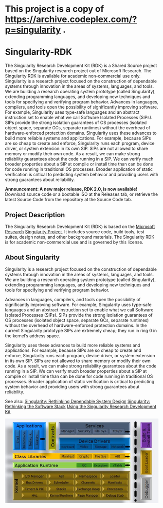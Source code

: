 
# This project is a copy of https://archive.codeplex.com/?p=singularity . 

# Singularity-RDK

The Singularity Research Development Kit (RDK) is a Shared Source project based on the Singularity research project out of Microsoft Research. The Singularity RDK is available for academic non-commercial use only. Singularity is a research project focused on the construction of dependable systems through innovation in the areas of systems, languages, and tools. We are building a research operating system prototype (called Singularity), extending programming languages, and developing new techniques and tools for specifying and verifying program behavior. Advances in languages, compilers, and tools open the possibility of significantly improving software. For example, Singularity uses type-safe languages and an abstract instruction set to enable what we call Software Isolated Processes (SIPs). SIPs provide the strong isolation guarantees of OS processes (isolated object space, separate GCs, separate runtimes) without the overhead of hardware-enforced protection domains. Singularity uses these advances to build more reliable systems and applications. For example, because SIPs are so cheap to create and enforce, Singularity runs each program, device driver, or system extension in its own SIP. SIPs are not allowed to share memory or modify their own code. As a result, we can make strong reliability guarantees about the code running in a SIP. We can verify much broader properties about a SIP at compile or install time than can be done for code running in traditional OS processes. Broader application of static verification is critical to predicting system behavior and providing users with strong guarantees about reliability.

 
**Announcement: A new major release, RDK 2.0, is now available!** Download source code or a bootable ISO at the Releases tab, or retrieve the latest Source Code from the repository at the Source Code tab.

## Project Description

The Singularity Research Development Kit (RDK) is based on the [Microsoft Research](http://research.microsoft.com/) [Singularity Project](http://research.microsoft.com/os/singularity). It includes source code, build tools, test suites, design notes, and other background materials. The Singularity RDK is for academic non-commercial use and is governed by this license.

## About Singularity

Singularity is a research project focused on the construction of dependable systems through innovation in the areas of systems, languages, and tools. We are building a research operating system prototype (called Singularity), extending programming languages, and developing new techniques and tools for specifying and verifying program behavior.

Advances in languages, compilers, and tools open the possibility of significantly improving software. For example, Singularity uses type-safe languages and an abstract instruction set to enable what we call Software Isolated Processes (SIPs). SIPs provide the strong isolation guarantees of OS processes (isolated object space, separate GCs, separate runtimes) without the overhead of hardware-enforced protection domains. In the current Singularity prototype SIPs are extremely cheap; they run in ring 0 in the kernel’s address space.

Singularity uses these advances to build more reliable systems and applications. For example, because SIPs are so cheap to create and enforce, Singularity runs each program, device driver, or system extension in its own SIP. SIPs are not allowed to share memory or modify their own code. As a result, we can make strong reliability guarantees about the code running in a SIP. We can verify much broader properties about a SIP at compile or install time than can be done for code running in traditional OS processes. Broader application of static verification is critical to predicting system behavior and providing users with strong guarantees about reliability.

See also:
[Singularity: Rethinking Dependable System Design](http://research.microsoft.com/en-us/news/features/singularity.aspx)
[Singularity: Rethinking the Software Stack](http://research.microsoft.com/apps/pubs/default.aspx?id=69431)
[Using the Singularity Research Development Kit](http://research.microsoft.com/en-us/projects/singularity/asplos2008_singularity_rdk_tutorial.pdf)

![](arch.jpg)